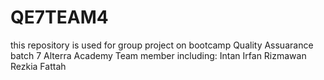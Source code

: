 # QE7TEAM4
this repository is used for group project on bootcamp Quality Assuarance batch 7 Alterra Academy
Team member including: 
Intan
Irfan
Rizmawan
Rezkia
Fattah
